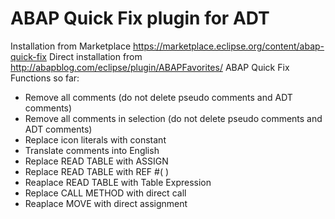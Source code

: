 # ABAP Quick Fix plugin for ADT
Installation from Marketplace https://marketplace.eclipse.org/content/abap-quick-fix 
Direct installation from http://abapblog.com/eclipse/plugin/ABAPFavorites/
ABAP Quick Fix
Functions so far:
- Remove all comments (do not delete pseudo comments and ADT comments)
- Remove all comments in selection (do not delete pseudo comments and ADT comments)
- Replace icon literals with constant
- Translate comments into English
- Replace READ TABLE with ASSIGN
- Replace READ TABLE with REF #( )
- Reaplace READ TABLE with Table Expression
- Replace CALL METHOD with direct call
- Reaplace MOVE with direct assignment
